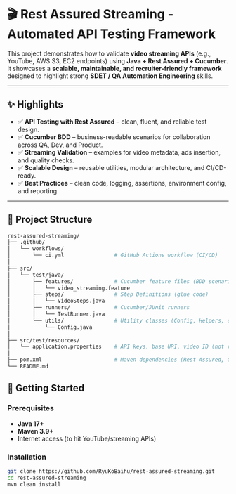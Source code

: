 # 🎬 Rest Assured Streaming - Automated API Testing Framework

This project demonstrates how to validate **video streaming APIs** (e.g., YouTube, AWS S3, EC2 endpoints) using **Java + Rest Assured + Cucumber**.  
It showcases a **scalable, maintainable, and recruiter-friendly framework** designed to highlight strong **SDET / QA Automation Engineering** skills.

---

## ✨ Highlights

- ✅ **API Testing with Rest Assured** – clean, fluent, and reliable test design.
- ✅ **Cucumber BDD** – business-readable scenarios for collaboration across QA, Dev, and Product.
- ✅ **Streaming Validation** – examples for video metadata, ads insertion, and quality checks.
- ✅ **Scalable Design** – reusable utilities, modular architecture, and CI/CD-ready.
- ✅ **Best Practices** – clean code, logging, assertions, environment config, and reporting.

---

## 📂 Project Structure

```bash
rest-assured-streaming/
├── .github/
│   └── workflows/
│       └── ci.yml                # GitHub Actions workflow (CI/CD)
│
├── src/
│   └── test/java/
│       ├── features/             # Cucumber feature files (BDD scenarios)
│       │   └── video_streaming.feature
│       ├── steps/                # Step Definitions (glue code)
│       │   └── VideoSteps.java
│       ├── runners/              # Cucumber/JUnit runners
│       │   └── TestRunner.java
│       └── utils/                # Utility classes (Config, Helpers, etc.)
│           └── Config.java
│
├── src/test/resources/
│   └── application.properties    # API keys, base URI, video ID (not versioned)
│
├── pom.xml                       # Maven dependencies (Rest Assured, Cucumber, JUnit)
└── README.md
```
## 🚀 Getting Started

### Prerequisites
- **Java 17+**
- **Maven 3.9+**
- Internet access (to hit YouTube/streaming APIs)

### Installation
```bash
git clone https://github.com/RyuKoBaihu/rest-assured-streaming.git
cd rest-assured-streaming
mvn clean install
